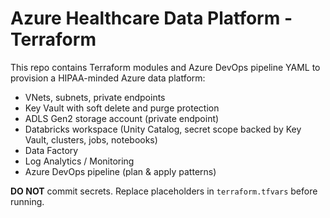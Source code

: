 # Azure Healthcare Data Platform - Terraform
This repo contains Terraform modules and Azure DevOps pipeline YAML to provision a HIPAA-minded Azure data platform:
- VNets, subnets, private endpoints
- Key Vault with soft delete and purge protection
- ADLS Gen2 storage account (private endpoint)
- Databricks workspace (Unity Catalog, secret scope backed by Key Vault, clusters, jobs, notebooks)
- Data Factory
- Log Analytics / Monitoring
- Azure DevOps pipeline (plan & apply patterns)

**DO NOT** commit secrets. Replace placeholders in `terraform.tfvars` before running.

